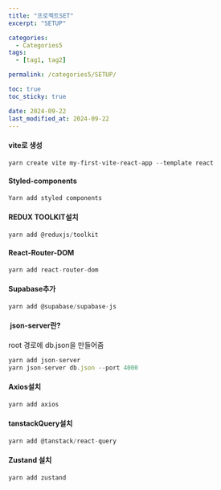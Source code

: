 ```yaml
---
title: "프로젝트SET"
excerpt: "SETUP"

categories:
  - Categories5
tags:
  - [tag1, tag2]

permalink: /categories5/SETUP/

toc: true
toc_sticky: true

date: 2024-09-22
last_modified_at: 2024-09-22
---
```


#### vite로 생성

```js
yarn create vite my-first-vite-react-app --template react
```

#### Styled-components

```js
Yarn add styled components
```

#### REDUX TOOLKIT설치

```js
yarn add @reduxjs/toolkit
```

#### React-Router-DOM

```js
yarn add react-router-dom
```

#### Supabase추가

```js
yarn add @supabase/supabase-js
```

####  json-server란?

root 경로에 db.json을 만들어줌

```js
yarn add json-server
yarn json-server db.json --port 4000
```

#### Axios설치

```js
yarn add axios
```

#### tanstackQuery설치

```js
yarn add @tanstack/react-query
```

#### Zustand 설치

```js
yarn add zustand
```
